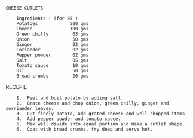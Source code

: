     CHEESE CUTLETS 

        Ingredients : (for 05 )
        Potatoes            500 gms
        Cheese              100 gms
        Green chilly         03 gms
        Onion                50 gms
        Ginger               02 gms
        Coriander            02 gms
        Pepper powder        02 gms
        Salt                 05 gms
        Tomato sauce         10 gms
        Oil                  50 gms
        Bread crumbs         20 gms
         
        
RECEPIE

        1.  Peel and boil potato by adding salt.
        2.  Grate cheese and chop onion, green chilly, ginger and  corriander leaves.
        3.  Cut finely potato, add grated cheese and well chopped items.
        4.  Add pepper powder and tomato sauce.
        5.  Mix well divide into equal portion and make a cutlet shape.
        6.  Coat with bread crumbs, fry deep and serve hot.




